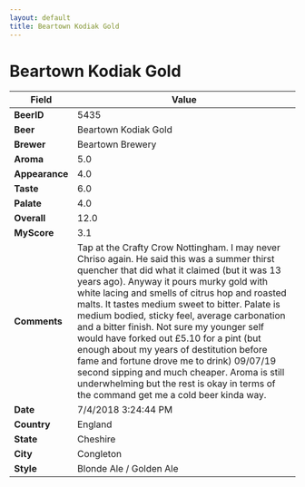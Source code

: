 ```yaml
---
layout: default
title: Beartown Kodiak Gold
---
```


# Beartown Kodiak Gold

| Field         | Value     |
|---------------|-----------|
| **BeerID** | 5435 |
| **Beer** | Beartown Kodiak Gold |
| **Brewer** | Beartown Brewery |
| **Aroma** | 5.0 |
| **Appearance** | 4.0 |
| **Taste** | 6.0 |
| **Palate** | 4.0 |
| **Overall** | 12.0 |
| **MyScore** | 3.1 |
| **Comments** | Tap at the Crafty Crow Nottingham. I may never Chriso again. He said this was a summer thirst quencher that did what it claimed (but it was 13 years ago). Anyway it pours murky gold with white lacing and smells of citrus hop and roasted malts. It tastes medium sweet to bitter. Palate is medium bodied, sticky feel, average carbonation and a bitter finish. Not sure my younger self would have forked out £5.10 for a pint (but enough about my years of destitution before fame and fortune drove me to drink) 09/07/19 second sipping and much cheaper.  Aroma is still underwhelming but the rest is okay in terms of the command get me a cold beer kinda way. |
| **Date** | 7/4/2018 3:24:44 PM |
| **Country** | England |
| **State** | Cheshire |
| **City** | Congleton |
| **Style** | Blonde Ale / Golden Ale |
